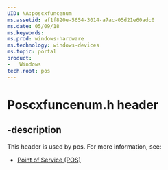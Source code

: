 ```yaml
---
UID: NA:poscxfuncenum
ms.assetid: af1f820e-5654-3014-a7ac-05d21e60adc0
ms.date: 05/09/18
ms.keywords: 
ms.prod: windows-hardware
ms.technology: windows-devices
ms.topic: portal
product:
-	Windows
tech.root: pos
---
```


# Poscxfuncenum.h header


## -description


This header is used by pos. For more information, see:

- [Point of Service (POS)](../_pos/index.md)
